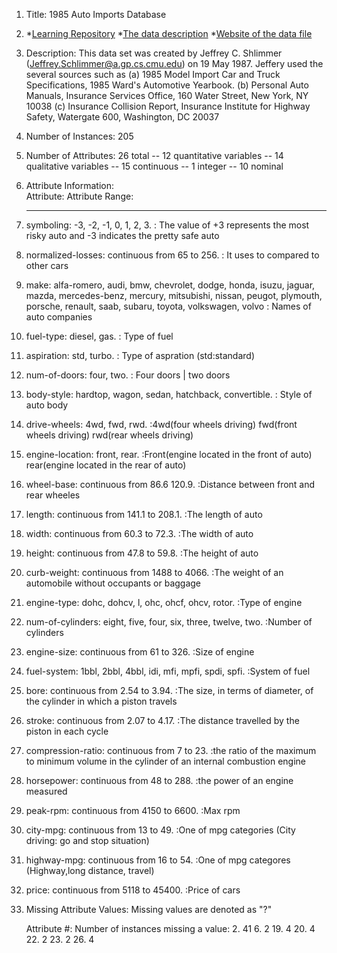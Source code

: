 1. Title: 1985 Auto Imports Database

2. *[Learning Repository](https://archive.ics.uci.edu/ml/datasets/Automobile)
   *[The data description](https://archive.ics.uci.edu/ml/machine-learning-databases/autos/imports-85.names)
   *[Website of the data file](https://archive.ics.uci.edu/ml/machine-learning-databases/autos/imports-85.data)

3.  Description:
      This data set was created by Jeffrey C. Shlimmer (Jeffrey.Schlimmer@a.gp.cs.cmu.edu) on 19 May 1987. 
      Jeffery used the several sources such as 
      (a) 1985 Model Import Car and Truck Specifications, 1985 Ward's
          Automotive Yearbook.
      (b) Personal Auto Manuals, Insurance Services Office, 160 Water
          Street, New York, NY 10038 
      (c) Insurance Collision Report, Insurance Institute for Highway
          Safety, Watergate 600, Washington, DC 20037
      

            
4. Number of Instances: 205

5. Number of Attributes: 26 total
   -- 12 quantitative variables
   -- 14 qualitative variables
   -- 15 continuous
   -- 1 integer
   -- 10 nominal

6. Attribute Information:     
     Attribute:                Attribute Range:
     ------------------        -----------------------------------------------
  1. symboling:                -3, -2, -1, 0, 1, 2, 3.
                               : The value of +3 represents the most risky auto
                                 and -3 indicates the pretty safe auto 
                                 
  2. normalized-losses:        continuous from 65 to 256.
                               : It uses to compared to other cars
      
  3. make:                     alfa-romero, audi, bmw, chevrolet, dodge, honda,
                               isuzu, jaguar, mazda, mercedes-benz, mercury,
                               mitsubishi, nissan, peugot, plymouth, porsche,
                               renault, saab, subaru, toyota, volkswagen, volvo
                               : Names of auto companies 
                               
  4. fuel-type:                diesel, gas.
                               : Type of fuel
                               
  5. aspiration:               std, turbo.
                               : Type of aspration (std:standard)
                               
  6. num-of-doors:             four, two.
                               : Four doors | two doors
                               
  7. body-style:               hardtop, wagon, sedan, hatchback, convertible.
                               : Style of auto body 
  
  8. drive-wheels:             4wd, fwd, rwd.
                               :4wd(four wheels driving)
                                fwd(front wheels driving)
                                rwd(rear wheels driving)
  
  9. engine-location:          front, rear.
                               :Front(engine located in the front of auto)
                                rear(engine located in the rear of auto)
  
 10. wheel-base:               continuous from 86.6 120.9.
                               :Distance between front and rear wheeles
 
 11. length:                   continuous from 141.1 to 208.1.
                               :The length of auto
 
 12. width:                    continuous from 60.3 to 72.3.
                               :The width of auto
  
 13. height:                   continuous from 47.8 to 59.8.
                               :The height of auto
 
 14. curb-weight:              continuous from 1488 to 4066.
                               :The weight of an automobile without occupants or baggage
 
 15. engine-type:              dohc, dohcv, l, ohc, ohcf, ohcv, rotor.
                               :Type of engine
 
 16. num-of-cylinders:         eight, five, four, six, three, twelve, two.
                               :Number of cylinders
 
 17. engine-size:              continuous from 61 to 326.
                               :Size of engine
 
 18. fuel-system:              1bbl, 2bbl, 4bbl, idi, mfi, mpfi, spdi, spfi.
                               :System of fuel
 
 19. bore:                     continuous from 2.54 to 3.94.
                               :The size, in terms of diameter, of the cylinder in which a piston travels
                               
 20. stroke:                   continuous from 2.07 to 4.17.
                               :The distance travelled by the piston in each cycle
                               
 21. compression-ratio:        continuous from 7 to 23.
                               :the ratio of the maximum to minimum volume in the cylinder of 
                                an internal combustion engine
                               
 22. horsepower:               continuous from 48 to 288.
                               :the power of an engine measured 
                               
 23. peak-rpm:                 continuous from 4150 to 6600.
                               :Max rpm
 
 24. city-mpg:                 continuous from 13 to 49.
                               :One of mpg categories (City driving: go and stop situation) 
                               
 25. highway-mpg:              continuous from 16 to 54.
                               :One of mpg categores (Highway,long distance, travel)
 
 26. price:                    continuous from 5118 to 45400.
                               :Price of cars

7. Missing Attribute Values:
   Missing values are denoted as "?"
   
   Attribute #:   Number of instances missing a value:
   2.             41
   6.             2
   19.            4
   20.            4
   22.            2
   23.            2
   26.            4



